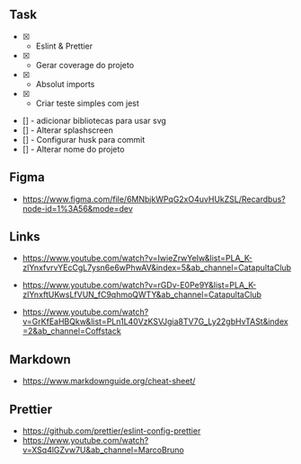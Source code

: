## Task

- [x] - Eslint & Prettier
- [x] - Gerar coverage do projeto
- [x] - Absolut imports
- [x] - Criar teste simples com jest
- [] - adicionar bibliotecas para usar svg
- [] - Alterar splashscreen
- [] - Configurar husk para commit
- [] - Alterar nome do projeto

## Figma

- https://www.figma.com/file/6MNbjkWPqG2xO4uvHUkZSL/Recardbus?node-id=1%3A56&mode=dev

## Links

- https://www.youtube.com/watch?v=IwieZrwYeIw&list=PLA_K-zlYnxfvrvYEcCgL7ysn6e6wPhwAV&index=5&ab_channel=CatapultaClub

- https://www.youtube.com/watch?v=rGDv-E0Pe9Y&list=PLA_K-zlYnxftUKwsLfVUN_fC9qhmoQWTY&ab_channel=CatapultaClub

- https://www.youtube.com/watch?v=GrKfEaHBQkw&list=PLn1L40VzKSVJgia8TV7G_Ly22gbHvTASt&index=2&ab_channel=Coffstack

## Markdown

- https://www.markdownguide.org/cheat-sheet/

## Prettier

- https://github.com/prettier/eslint-config-prettier
- https://www.youtube.com/watch?v=XSq4lGZvw7U&ab_channel=MarcoBruno
